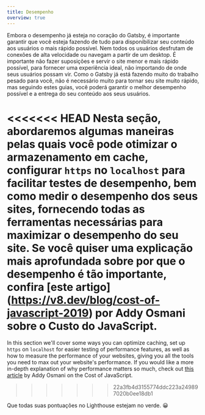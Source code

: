 ```yaml
---
title: Desempenho
overview: true
---
```


Embora o desempenho já esteja no coração do Gatsby, é importante garantir que você esteja fazendo de tudo para disponibilizar seu conteúdo aos usuários o mais rápido possível. Nem todos os usuários desfrutam de conexões de alta velocidade ou navegam a partir de um desktop. É importante não fazer suposições e servir o site menor e mais rápido possível, para fornecer uma experiência ideal, não importando de onde seus usuários possam vir. Como o Gatsby já está fazendo muito do trabalho pesado para você, não é necessário muito para tornar seu site muito rápido, mas seguindo estes guias, você poderá garantir o melhor desempenho possível e a entrega do seu conteúdo aos seus usuários.

<<<<<<< HEAD
Nesta seção, abordaremos algumas maneiras pelas quais você pode otimizar o armazenamento em cache, configurar `https` no `localhost` para facilitar testes de desempenho, bem como medir o desempenho dos seus sites, fornecendo todas as ferramentas necessárias para maximizar o desempenho do seu site. Se você quiser uma explicação mais aprofundada sobre por que o desempenho é tão importante, confira [este artigo] (https://v8.dev/blog/cost-of-javascript-2019) por Addy Osmani sobre o Custo do JavaScript.
=======
In this section we'll cover some ways you can optimize caching, set up `https` on `localhost` for easier testing of performance features, as well as how to measure the performance of your websites, giving you all the tools you need to max out your website's performance. If you would like a more in-depth explanation of why performance matters so much, check out [this article](https://v8.dev/blog/cost-of-javascript-2019) by Addy Osmani on the Cost of JavaScript.
>>>>>>> 22a3fb4d3155774ddc223a249897020b0ee18db1

Que todas suas pontuações no Lighthouse estejam no verde. 😀

<GuideList slug={props.slug} />

